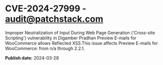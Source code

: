 # CVE-2024-27999 - audit@patchstack.com

Improper Neutralization of Input During Web Page Generation ('Cross-site Scripting') vulnerability in Digamber Pradhan Preview E-mails for WooCommerce allows Reflected XSS.This issue affects Preview E-mails for WooCommerce: from n/a through 2.2.1.



**Publish date:** 2024-03-28
